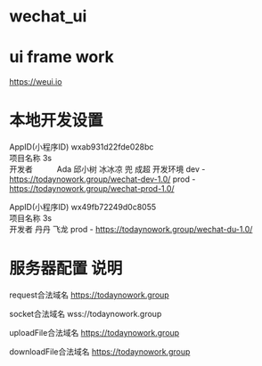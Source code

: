 # wechat_ui

# ui frame work
https://weui.io

# 本地开发设置 
AppID(小程序ID)  wxab931d22fde028bc <br/>
项目名称         3s <br/>
开发者           Ada 邱小树 冰冰凉 兜 成超
开发环境
 dev -    https://todaynowork.group/wechat-dev-1.0/
 prod -   https://todaynowork.group/wechat-prod-1.0/

AppID(小程序ID)  wx49fb72249d0c8055 <br/>
项目名称         3s <br/>
开发者           丹丹 飞龙
prod -   https://todaynowork.group/wechat-du-1.0/

# 服务器配置	说明
request合法域名	https://todaynowork.group

socket合法域名	wss://todaynowork.group
	
uploadFile合法域名	https://todaynowork.group
	
downloadFile合法域名	https://todaynowork.group
	
